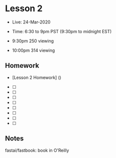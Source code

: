 # Lesson 2
- Live:  24-Mar-2020
- Time: 6:30 to 9pm PST  (9:30pm to midnight EST)

- 9:30pm  250 viewing
- 10:00pm 314 viewing

## Homework
- [Lesson 2 Homework] ()

- [ ] 
- [ ] 
- [ ] 
- [ ] 
- [ ] 
- [ ] 
- [ ] 
- [ ] 

## Notes
fastai/fastbook:  book in O'Reilly
